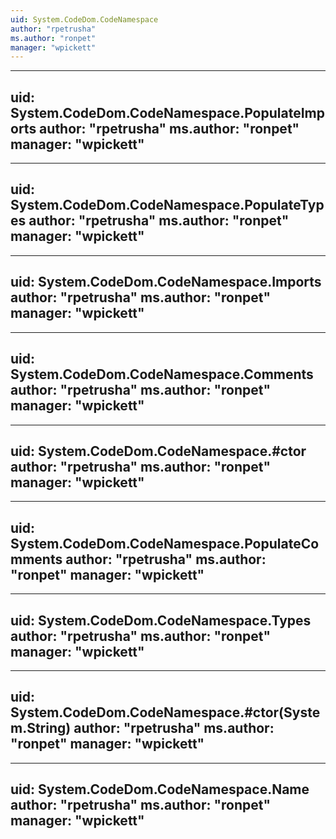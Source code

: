```yaml
---
uid: System.CodeDom.CodeNamespace
author: "rpetrusha"
ms.author: "ronpet"
manager: "wpickett"
---
```


---
uid: System.CodeDom.CodeNamespace.PopulateImports
author: "rpetrusha"
ms.author: "ronpet"
manager: "wpickett"
---

---
uid: System.CodeDom.CodeNamespace.PopulateTypes
author: "rpetrusha"
ms.author: "ronpet"
manager: "wpickett"
---

---
uid: System.CodeDom.CodeNamespace.Imports
author: "rpetrusha"
ms.author: "ronpet"
manager: "wpickett"
---

---
uid: System.CodeDom.CodeNamespace.Comments
author: "rpetrusha"
ms.author: "ronpet"
manager: "wpickett"
---

---
uid: System.CodeDom.CodeNamespace.#ctor
author: "rpetrusha"
ms.author: "ronpet"
manager: "wpickett"
---

---
uid: System.CodeDom.CodeNamespace.PopulateComments
author: "rpetrusha"
ms.author: "ronpet"
manager: "wpickett"
---

---
uid: System.CodeDom.CodeNamespace.Types
author: "rpetrusha"
ms.author: "ronpet"
manager: "wpickett"
---

---
uid: System.CodeDom.CodeNamespace.#ctor(System.String)
author: "rpetrusha"
ms.author: "ronpet"
manager: "wpickett"
---

---
uid: System.CodeDom.CodeNamespace.Name
author: "rpetrusha"
ms.author: "ronpet"
manager: "wpickett"
---
